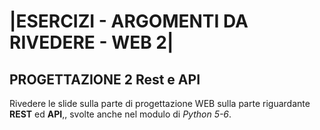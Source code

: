 # |ESERCIZI - ARGOMENTI DA RIVEDERE - WEB 2|


## PROGETTAZIONE 2 Rest e API

Rivedere le slide sulla parte di progettazione WEB sulla parte riguardante **REST** ed **API**,, svolte anche nel modulo di *Python 5-6*.
